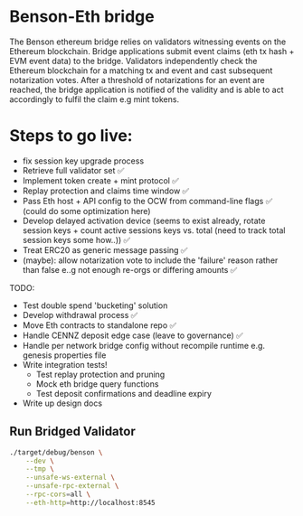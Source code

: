# Benson-Eth bridge
The Benson ethereum bridge relies on validators witnessing events on the Ethereum blockchain.
Bridge applications submit event claims (eth tx hash + EVM event data) to the bridge.
Validators independently check the Ethereum blockchain for a matching tx and event and cast subsequent notarization votes.
After a threshold of notarizations for an event are reached, the bridge application is notified of the validity and is able to act accordingly to fulfil the claim e.g mint tokens.

# Steps to go live:
- fix session key upgrade process
- Retrieve full validator set ✅
- Implement token create + mint protocol ✅
- Replay protection and claims time window  ✅
- Pass Eth host + API config to the OCW from command-line flags ✅ (could do some optimization here)
- Develop delayed activation device (seems to exist already, rotate session keys + count active sessions keys vs. total (need to track total session keys some how..))  ✅
- Treat ERC20 as generic message passing  ✅
- (maybe): allow notarization vote to include the 'failure' reason rather than false e..g not enough re-orgs or differing amounts  ✅

TODO:
- Test double spend 'bucketing' solution
- Develop withdrawal process ✅
- Move Eth contracts to standalone repo ✅
- Handle CENNZ deposit edge case (leave to governance) ✅
- Handle per network bridge config without recompile runtime e.g. genesis properties file
- Write integration tests!
    - Test replay protection and pruning
    - Mock eth bridge query functions
    - Test deposit confirmations and deadline expiry
- Write up design docs

## Run Bridged Validator
```bash
./target/debug/benson \
    --dev \
    --tmp \
    --unsafe-ws-external \
    --unsafe-rpc-external \
    --rpc-cors=all \
    --eth-http=http://localhost:8545
```
